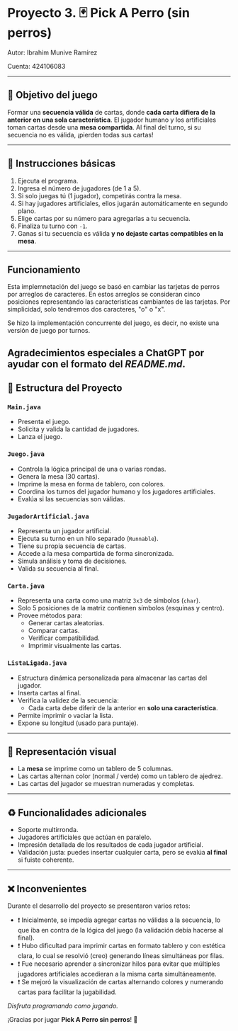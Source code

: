 # Proyecto 3. 🃏 Pick A Perro (sin perros)

Autor: Ibrahim Munive Ramírez

Cuenta: 424106083

---

## 🎯 Objetivo del juego

Formar una **secuencia válida** de cartas, donde **cada carta difiera de la anterior en una sola característica**. El jugador humano y los artificiales toman cartas desde una **mesa compartida**. Al final del turno, si su secuencia no es válida, ¡pierden todas sus cartas!

---

## 🚀 Instrucciones básicas

1. Ejecuta el programa.
2. Ingresa el número de jugadores (de 1 a 5).
3. Si solo juegas tú (1 jugador), competirás contra la mesa.
4. Si hay jugadores artificiales, ellos jugarán automáticamente en segundo plano.
5. Elige cartas por su número para agregarlas a tu secuencia.
6. Finaliza tu turno con `-1`.
7. Ganas si tu secuencia es válida **y no dejaste cartas compatibles en la mesa**.

---

## Funcionamiento 

Esta implemnetación del juego se basó en cambiar las tarjetas de perros por arreglos de caracteres. En estos arreglos se consideran cinco posiciones representando
las características cambiantes de las tarjetas. Por simplicidad, solo tendremos dos caracteres, "o" o "x".

Se hizo la implementación concurrente del juego, es decir, no existe una versión de juego por turnos. 


Agradecimientos especiales a ChatGPT por ayudar con el formato del _README.md_. 
---

## 🧩 Estructura del Proyecto

### `Main.java`
- Presenta el juego.
- Solicita y valida la cantidad de jugadores.
- Lanza el juego.

### `Juego.java`
- Controla la lógica principal de una o varias rondas.
- Genera la mesa (30 cartas).
- Imprime la mesa en forma de tablero, con colores.
- Coordina los turnos del jugador humano y los jugadores artificiales.
- Evalúa si las secuencias son válidas.

### `JugadorArtificial.java`
- Representa un jugador artificial.
- Ejecuta su turno en un hilo separado (`Runnable`).
- Tiene su propia secuencia de cartas.
- Accede a la mesa compartida de forma sincronizada.
- Simula análisis y toma de decisiones.
- Valida su secuencia al final.

### `Carta.java`
- Representa una carta como una matriz `3x3` de símbolos (`char`).
- Solo 5 posiciones de la matriz contienen símbolos (esquinas y centro).
- Provee métodos para:
  - Generar cartas aleatorias.
  - Comparar cartas.
  - Verificar compatibilidad.
  - Imprimir visualmente las cartas.

### `ListaLigada.java`
- Estructura dinámica personalizada para almacenar las cartas del jugador.
- Inserta cartas al final.
- Verifica la validez de la secuencia:
  - Cada carta debe diferir de la anterior en **solo una característica**.
- Permite imprimir o vaciar la lista.
- Expone su longitud (usado para puntaje).

---

## 🎨 Representación visual

- La **mesa** se imprime como un tablero de 5 columnas.
- Las cartas alternan color (normal / verde) como un tablero de ajedrez.
- Las cartas del jugador se muestran numeradas y completas.

---

## ♻️ Funcionalidades adicionales

- Soporte multirronda.
- Jugadores artificiales que actúan en paralelo.
- Impresión detallada de los resultados de cada jugador artificial.
- Validación justa: puedes insertar cualquier carta, pero se evalúa **al final** si fuiste coherente.

---

## ❌ Inconvenientes

Durante el desarrollo del proyecto se presentaron varios retos:

- ❗ Inicialmente, se impedía agregar cartas no válidas a la secuencia, lo que iba en contra de la lógica del juego (la validación debía hacerse al final).
- ❗ Hubo dificultad para imprimir cartas en formato tablero y con estética clara, lo cual se resolvió (creo) generando líneas simultáneas por filas.
- ❗ Fue necesario aprender a sincronizar hilos para evitar que múltiples jugadores artificiales accedieran a la misma carta simultáneamente.
- ❗ Se mejoró la visualización de cartas alternando colores y numerando cartas para facilitar la jugabilidad.


_Disfruta programando como jugando._


¡Gracias por jugar **Pick A Perro sin perros**! 🐾